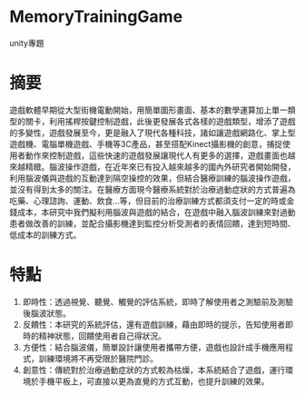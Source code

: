 # MemoryTrainingGame
unity專題

# 摘要
遊戲軟體早期從大型街機電動開始，用簡單圖形畫面、基本的數學運算加上單一類型的關卡，利用搖桿按鍵控制遊戲，此後更發展各式各樣的遊戲類型，增添了遊戲的多變性，遊戲發展至今，更是融入了現代各種科技，諸如讓遊戲網路化、掌上型遊戲機、電腦單機遊戲、手機等3C產品，甚至搭配Kinect攝影機的創意，捕捉使用者動作來控制遊戲，這些快速的遊戲發展讓現代人有更多的選擇，遊戲畫面也越來越精緻。腦波操作遊戲，在近年來已有投入越來越多的國內外研究者開始開發，利用腦波儀與遊戲的互動達到隔空操控的效果，但結合醫療訓練的腦波操作遊戲，並沒有得到太多的關注。在醫療方面現今醫療系統對於治療過動症狀的方式普遍為吃藥、心理諮詢、運動、飲食…等，但目前的治療訓練方式都須支付一定的時或金錢成本，本研究中我們擬利用腦波與遊戲的結合，在遊戲中融入腦波訓練來對過動患者做改善的訓練，並配合攝影機達到監控分析受測者的表情回饋，達到短時間、低成本的訓練方式。

# 特點
1.	即時性：透過視覺、聽覺、觸覺的評估系統，即時了解使用者之測驗前及測驗後腦波狀態。
2.	反饋性：本研究的系統評估，還有遊戲訓練，藉由即時的提示，告知使用者即時的精神狀態，回饋使用者自己得狀況。
3.	方便性：結合腦波儀，簡單設計讓使用者攜帶方便，遊戲也設計成手機應用程式，訓練環境將不再受限於醫院門診。
4.	創意性：傳統對於治療過動症狀的方式較為枯燥，本系統結合了遊戲，運行環境於手機平板上，可直接以更為直覺的方式互動，也提升訓練的效果。
